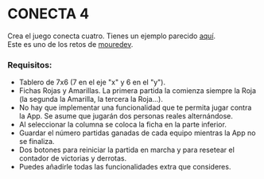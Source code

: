 # **CONECTA 4**

Crea el juego conecta cuatro. Tienes un ejemplo parecido [aquí](https://solitariosonline.es/conecta-4).  
Este es uno de los retos de [mouredev](https://github.com/mouredev/Monthly-App-Challenge-2022).  

### **Requisitos**:

- Tablero de 7x6 (7 en el eje "x" y 6 en el "y").
- Fichas Rojas y Amarillas. La primera partida la comienza siempre la Roja (la segunda la Amarilla, la tercera la Roja...).
- No hay que implementar una funcionalidad que te permita jugar contra la App. Se asume que jugarán dos personas reales alternándose.
- Al seleccionar la columna se coloca la ficha en la parte inferior.
- Guardar el número partidas ganadas de cada equipo mientras la App no se finaliza.
- Dos botones para reiniciar la partida en marcha y para resetear el contador de victorias y derrotas.
- Puedes añadirle todas las funcionalidades extra que consideres.